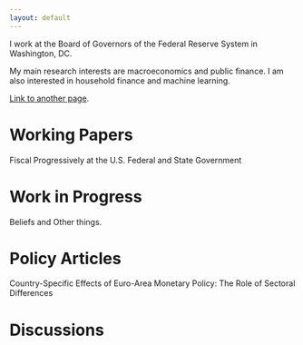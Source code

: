 ```yaml
---
layout: default
---
```


I work at the Board of Governors of the Federal Reserve System in Washington, DC.

My main research interests are macroeconomics and public finance. I am also interested in household finance and machine learning.

[Link to another page](./another-page.html).


# Working Papers

Fiscal Progressively at the U.S. Federal and State Government


# Work in Progress

Beliefs and Other things.

# Policy Articles

Country-Specific Effects of Euro-Area Monetary Policy: The Role of Sectoral Differences

# Discussions
